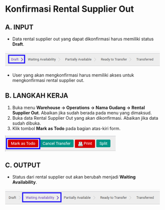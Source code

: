 # Konfirmasi Rental Supplier Out

## A. INPUT

* Data rental supplier out yang dapat dikonfirmasi harus memiliki status **Draft**.

![](../../img/rental-supplier-out/status-input-draft.png)

* User yang akan mengkonfirmasi harus memiliki akses untuk mengkonfirmasi rental supplier out.

## B. LANGKAH KERJA

1. Buka menu **Warehouse -> Operations -> Nama Gudang -> Rental Supplier Out**. Abaikan jika sudah berada pada menu yang dimaksud.
2. Buka data Rental Supplier Out yang akan dikonfirmasi. Abaikan jika data sudah dibuka.
3. Klik tombol **Mark as Todo** pada bagian atas-kiri form.

![](../../img/rental-supplier-out/tombol-mark-as-todo.png)

## C. OUTPUT

* Status dari rental supplier out akan berubah menjadi **Waiting Availability**.

![](../../img/rental-supplier-out/status-waiting-availability.png)
